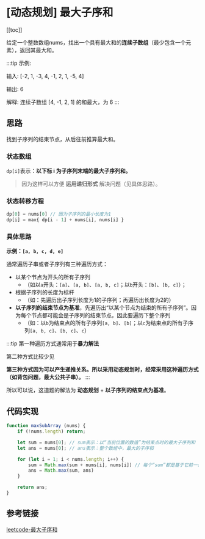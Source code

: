 # [动态规划] 最大子序和
[[toc]]

给定一个整数数组nums，找出一个具有最大和的**连续子数组**（最少包含一个元素），返回其最大和。

:::tip
示例:

输入: [-2, 1, -3, 4, -1, 2, 1, -5, 4]

输出: 6

解释: 连续子数组 [4, -1, 2, 1] 的和最大，为 6
:::

## 思路
找到子序列的结束节点，从后往前推算最大和。

### 状态数组
`dp[i]`表示：**以下标 i 为子序列末端的最大子序列和。**
> 因为这样可以方便 **运用递归形式** 解决问题（见具体思路）。

### 状态转移方程
```js
dp[0] = nums[0] // 因为子序列的最小长度为1
dp[i] = max{ dp[i - 1] + nums[i], nums[i] }
```

### 具体思路
**示例：`[a, b, c, d, e]`**

通常遍历子串或者子序列有三种遍历方式：
 - 以某个节点为开头的所有子序列
    - （如以`a`开头：`[a]`、`[a, b]`、`[a, b, c]`；以`b`开头：`[b]`、`[b, c]`）；
 - 根据子序列的长度为标杆
    - （如：先遍历出子序列长度为1的子序列；再遍历出长度为2的）
 - **以子序列的结束节点为基准**，先遍历出“以某个节点为结束的所有子序列”。因为每个节点都可能会是子序列的结束节点。因此要遍历下整个序列
    - （如：以`b`为结束点的所有子序列`[a, b]`、`[b]`；以`c`为结束点的所有子序列`[a, b, c]`、`[b, c]`、`c`）

:::tip
第一种遍历方式通常用于**暴力解法**

第二种方式比较少见

**第三种方式因为可以产生递推关系。所以采用动态规划时，经常采用这种遍历方式（如背包问题，最大公共子串）。**
:::

所以可以说，这道题的解法为 **动态规划** + **以子序列的结束点为基准**。

## 代码实现
```js
function maxSubArray (nums) {
    if (!nums.length) return;

    let sum = nums[0]; // sum表示：以“当前位置的数值”为结束点时的最大子序列和
    let ans = nums[0]; // ans表示：整个数组中，最大的子序和

    for (let i = 1; i < nums.length; i++) {
        sum = Math.max(sum + nums[i], nums[i]) // 每个“sum”都是基于它前一位置的“sum”（即最大子序列和）计算出
        ans = Math.max(sum, ans)
    }

    return ans;
}
```

## 参考链接
[leetcode-最大子序和](https://leetcode-cn.com/problems/maximum-subarray/solution/xiang-xi-jie-du-dong-tai-gui-hua-de-shi-xian-yi-li/)

